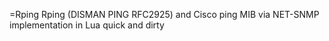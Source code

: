 =Rping
Rping (DISMAN PING RFC2925) and Cisco ping MIB via NET-SNMP implementation in Lua
quick and dirty
